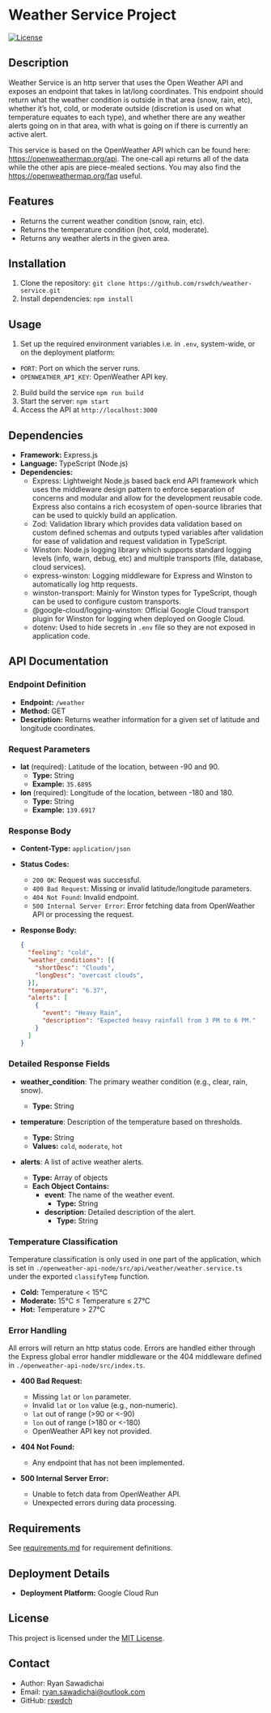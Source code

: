 # Weather Service Project

[![License](https://img.shields.io/badge/license-MIT-blue.svg)](LICENSE)

## Description

Weather Service is an http server that uses the Open Weather API and exposes an endpoint that takes in lat/long coordinates. This endpoint should return what the weather condition is outside in that area (snow, rain, etc), whether it’s hot, cold, or moderate outside (discretion is used on what temperature equates to each type), and whether there are any weather alerts going on in that area, with what is going on if there is currently an active alert. 

This service is based on the OpenWeather API which can be found here: https://openweathermap.org/api. The one-call api returns all of the data while the other apis are piece-mealed sections. You may also find the https://openweathermap.org/faq useful.

## Features

- Returns the current weather condition (snow, rain, etc).
- Returns the temperature condition (hot, cold, moderate).
- Returns any weather alerts in the given area.

## Installation

1. Clone the repository: `git clone https://github.com/rswdch/weather-service.git`
2. Install dependencies: `npm install`

## Usage

1. Set up the required environment variables i.e. in `.env`, system-wide, or on the deployment platform:
  - `PORT`: Port on which the server runs.
  - `OPENWEATHER_API_KEY`: OpenWeather API key.
2. Build build the service `npm run build`
3. Start the server: `npm start`
4. Access the API at `http://localhost:3000`

## Dependencies

- **Framework:** Express.js
- **Language:** TypeScript (Node.js)
- **Dependencies:** 
  - Express: Lightweight Node.js based back end API framework which uses the middleware design pattern to enforce separation of concerns and modular and allow for the development reusable code. Express also contains a rich ecosystem of open-source libraries that can be used to quickly build an application.
  - Zod: Validation library which provides data validation based on custom defined schemas and outputs typed variables after validation for ease of validation and request validation in TypeScript.
  - Winston: Node.js logging library which supports standard logging levels (info, warn, debug, etc) and multiple transports (file, database, cloud services).
  - express-winston: Logging middleware for Express and Winston to automatically log http requests.
  - winston-transport: Mainly for Winston types for TypeScript, though can be used to configure custom transports.
  - @google-cloud/logging-winston: Official Google Cloud transport plugin for Winston for logging when deployed on Google Cloud.
  - dotenv: Used to hide secrets in `.env` file so they are not exposed in application code.

## API Documentation

### Endpoint Definition

- **Endpoint:** `/weather`
- **Method:** GET
- **Description:** Returns weather information for a given set of latitude and longitude coordinates.

### Request Parameters

- **lat** (required): Latitude of the location, between -90 and 90.
  - **Type:** String
  - **Example:** `35.6895`
- **lon** (required): Longitude of the location, between -180 and 180.
  - **Type:** String
  - **Example:** `139.6917`

### Response Body

- **Content-Type:** `application/json`
- **Status Codes:**
  - `200 OK`: Request was successful.
  - `400 Bad Request`: Missing or invalid latitude/longitude parameters.
  - `404 Not Found`: Invalid endpoint.
  - `500 Internal Server Error`: Error fetching data from OpenWeather API or processing the request.

- **Response Body:**
  ```json
  {
    "feeling": "cold",
    "weather_conditions": [{
      "shortDesc": "Clouds",
      "longDesc": "overcast clouds",
    }],
    "temperature": "6.37",
    "alerts": [
      {
        "event": "Heavy Rain",
        "description": "Expected heavy rainfall from 3 PM to 6 PM."
      }
    ]
  }
  ```

### Detailed Response Fields

- **weather_condition**: The primary weather condition (e.g., clear, rain, snow).
  - **Type:** String

- **temperature**: Description of the temperature based on thresholds.
  - **Type:** String
  - **Values:** `cold`, `moderate`, `hot`

- **alerts**: A list of active weather alerts.
  - **Type:** Array of objects
  - **Each Object Contains:**
    - **event**: The name of the weather event.
      - **Type:** String
    - **description**: Detailed description of the alert.
      - **Type:** String

### Temperature Classification

Temperature classification is only used in one part of the application, which is set in `./openweather-api-node/src/api/weather/weather.service.ts` under the exported `classifyTemp` function. 

- **Cold:** Temperature < 15°C
- **Moderate:** 15°C ≤ Temperature ≤ 27°C
- **Hot:** Temperature > 27°C

### Error Handling

All errors will return an http status code. Errors are handled either through the Express global error handler middleware or the 404 middleware defined in `./openweather-api-node/src/index.ts`.

- **400 Bad Request:**
  - Missing `lat` or `lon` parameter.
  - Invalid `lat` or `lon` value (e.g., non-numeric).
  - `lat` out of range (>90 or <-90)
  - `lon` out of range (>180 or <-180)
  - OpenWeather API key not provided.

- **404 Not Found:**
  - Any endpoint that has not been implemented. 

- **500 Internal Server Error:**
  - Unable to fetch data from OpenWeather API.
  - Unexpected errors during data processing.

## Requirements

See [requirements.md](./requirements.md) for requirement definitions.

## Deployment Details

- **Deployment Platform:** Google Cloud Run

## License

This project is licensed under the [MIT License](LICENSE).

## Contact

- Author: Ryan Sawadichai
- Email: ryan.sawadichai@outlook.com
- GitHub: [rswdch](https://github.com/rswdch)
